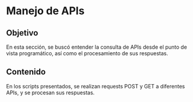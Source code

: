 # Manejo de APIs
## Objetivo
En esta sección, se buscó entender la consulta de APIs desde el punto de vista programático, así como el procesamiento de sus respuestas.

## Contenido
En los scripts presentados, se realizan requests POST y GET a diferentes APIs, y se procesan sus respuestas.